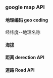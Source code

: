 ### google map API
#### 地理编码 geo coding
经纬度--地理名称
#### 海拔 
#### 距离  derection API
#### 道路  Road API
